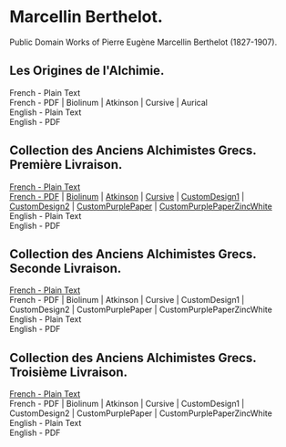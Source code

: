 # Marcellin Berthelot.

Public Domain Works of Pierre Eugène Marcellin Berthelot (1827-1907).

## Les Origines de l'Alchimie.

French - Plain Text  
French - PDF | Biolinum | Atkinson | Cursive | Aurical  
English - Plain Text  
English - PDF  

## Collection des Anciens Alchimistes Grecs. Première Livraison.

[French - Plain Text](collection-anciens-alchimistes-grecs/full-text-french-01.md)  
[French - PDF](https://cdn.solaranamnesis.com/MarcellinBerthelot/Part01/berthelot-collection-anciens-alchimistes-grecs.pdf) | [Biolinum](https://cdn.solaranamnesis.com/MarcellinBerthelot/Part01/berthelot-collection-anciens-alchimistes-grecs-biolinum.pdf) | [Atkinson](https://cdn.solaranamnesis.com/MarcellinBerthelot/Part01/berthelot-collection-anciens-alchimistes-grecs-atkinson.pdf) | [Cursive](https://cdn.solaranamnesis.com/MarcellinBerthelot/Part01/berthelot-collection-anciens-alchimistes-grecs-frcursive.pdf) | [CustomDesign1](https://cdn.solaranamnesis.com/MarcellinBerthelot/Part01/berthelot-collection-anciens-alchimistes-grecs-custompurple-01.pdf) | [CustomDesign2](https://cdn.solaranamnesis.com/MarcellinBerthelot/Part01/berthelot-collection-anciens-alchimistes-grecs-custompurple-02.pdf) | [CustomPurplePaper](https://cdn.solaranamnesis.com/MarcellinBerthelot/Part01/berthelot-collection-anciens-alchimistes-grecs-geopaperpurp.pdf) | [CustomPurplePaperZincWhite](https://cdn.solaranamnesis.com/MarcellinBerthelot/Part01/berthelot-collection-anciens-alchimistes-grecs-geopaperpurp-02.pdf)  
English - Plain Text  
English - PDF  

## Collection des Anciens Alchimistes Grecs. Seconde Livraison.

[French - Plain Text](collection-anciens-alchimistes-grecs/full-text-french-02.md)  
French - PDF | Biolinum | Atkinson | Cursive | CustomDesign1 | CustomDesign2 | CustomPurplePaper | CustomPurplePaperZincWhite  
English - Plain Text  
English - PDF  

## Collection des Anciens Alchimistes Grecs. Troisième Livraison.

[French - Plain Text](collection-anciens-alchimistes-grecs/full-text-french-03.md)  
French - PDF | Biolinum | Atkinson | Cursive | CustomDesign1 | CustomDesign2 | CustomPurplePaper | CustomPurplePaperZincWhite  
English - Plain Text  
English - PDF  
